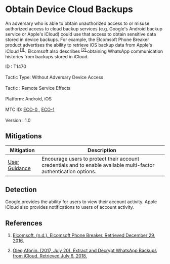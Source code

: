 <div class="container-fluid">
 <h1>
  Obtain Device Cloud Backups
 </h1>
 <div class="row">
  <div class="col-md-8 description-body">
   <p>
    An adversary who is able to obtain unauthorized access to or misuse authorized access to cloud backup services (e.g. Google's Android backup service or Apple's iCloud) could use that access to obtain sensitive data stored in device backups. For example, the Elcomsoft Phone Breaker product advertises the ability to retrieve iOS backup data from Apple's iCloud
    <span class="scite-citeref-number" data-reference="Elcomsoft-EPPB" id="scite-ref-1-a">
     <sup>
      <a aria-describedby="qtip-0" data-hasqtip="0" href="https://www.elcomsoft.com/eppb.html" target="_blank">
       [1]
      </a>
     </sup>
    </span>
    . Elcomsoft also describes
    <span class="scite-citeref-number" data-reference="Elcomsoft-WhatsApp" id="scite-ref-2-a">
     <sup>
      <a aria-describedby="qtip-1" data-hasqtip="1" href="https://blog.elcomsoft.com/2017/07/extract-and-decrypt-whatsapp-backups-from-icloud/" target="_blank">
       [2]
      </a>
     </sup>
    </span>
    obtaining WhatsApp communication histories from backups stored in iCloud.
   </p>
  </div>
  <div class="col-md-4">
   <div class="card">
    <div class="card-body">
     <div class="card-data">
      <span class="h5 card-title">
       ID
      </span>
      : T1470
      <br/>
      <br/>
     </div>
     <div class="card-data">
      <span class="h5 card-title">
       Tactic Type:
      </span>
      Without Adversary Device Access
      <br/>
      <br/>
     </div>
     <div class="card-data">
      <span class="h5 card-title">
       Tactic
      </span>
      : Remote Service Effects
      <br/>
      <br/>
     </div>
     <div class="card-data">
      <span class="h5 card-title">
       Platform:
      </span>
      Android, iOS
      <br/>
      <br/>
     </div>
     <div class="card-data">
      <span class="h5 card-title">
      </span>
     </div>
     <div class="card-data">
      <span class="h5 card-title">
      </span>
     </div>
     <div class="card-data">
      <span class="h5 card-title">
      </span>
     </div>
     <div class="card-data">
      <span class="h5 card-title">
      </span>
     </div>
     <div class="card-data">
      <span class="h5 card-title">
      </span>
     </div>
     <div class="card-data">
      <span class="h5 card-title">
      </span>
     </div>
     <div class="card-data">
      <span class="h5 card-title">
      </span>
     </div>
     <div class="card-data">
      <span class="h5 card-title">
      </span>
     </div>
     <div class="card-data">
      <span class="h5 card-title">
      </span>
     </div>
     <div class="card-data">
      <span class="h5 card-title">
       MTC ID:
      </span>
      <a href="https://pages.nist.gov/mobile-threat-catalogue/ecosystem-threats/ECO-0.html" target="_blank">
       ECO-0
      </a>
      ,
      <a href="https://pages.nist.gov/mobile-threat-catalogue/ecosystem-threats/ECO-1.html" target="_blank">
       ECO-1
      </a>
      <br/>
      <br/>
     </div>
     <div class="card-data">
      <span class="h5 card-title">
      </span>
     </div>
     <div class="card-data">
      <span class="h5 card-title">
       Version
      </span>
      : 1.0
     </div>
    </div>
   </div>
  </div>
 </div>
 <h2 class="pt-3" id="mitigations">
  Mitigations
 </h2>
 <table class="table table-bordered table-light mt-2">
  <thead>
   <tr>
    <th scope="col">
     Mitigation
    </th>
    <th scope="col">
     Description
    </th>
   </tr>
  </thead>
  <tbody class="bg-white">
   <tr>
    <td>
     <a href="https://attack.mitre.org/mitigations/M1011">
      User Guidance
     </a>
    </td>
    <td>
     Encourage users to protect their account credentials and to enable available multi-factor authentication options.
    </td>
   </tr>
  </tbody>
 </table>
 <h2 class="pt-3" id="detection">
  Detection
 </h2>
 <p>
  Google provides the ability for users to view their account activity. Apple iCloud also provides notifications to users of account activity.
 </p>
 <h2 class="pt-3" id="references">
  References
 </h2>
 <div class="row">
  <div class="col">
   <ol>
    <li>
     <span class="scite-citation" id="scite-1">
      <span class="scite-citation-text">
       <a class="external text" href="https://www.elcomsoft.com/eppb.html" name="scite-1" rel="nofollow" target="_blank">
        Elcomsoft. (n.d.). Elcomsoft Phone Breaker. Retrieved December 29, 2016.
       </a>
      </span>
     </span>
    </li>
   </ol>
  </div>
  <div class="col">
   <ol start="2.0">
    <li>
     <span class="scite-citation" id="scite-2">
      <span class="scite-citation-text">
       <a class="external text" href="https://blog.elcomsoft.com/2017/07/extract-and-decrypt-whatsapp-backups-from-icloud/" name="scite-2" rel="nofollow" target="_blank">
        Oleg Afonin. (2017, July 20). Extract and Decrypt WhatsApp Backups from iCloud. Retrieved July 6, 2018.
       </a>
      </span>
     </span>
    </li>
   </ol>
  </div>
 </div>
</div>
